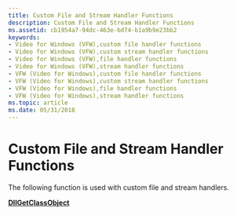 ```yaml
---
title: Custom File and Stream Handler Functions
description: Custom File and Stream Handler Functions
ms.assetid: cb1954a7-94dc-463e-bd74-b1a9b9e23bb2
keywords:
- Video for Windows (VFW),custom file handler functions
- Video for Windows (VFW),custom stream handler functions
- Video for Windows (VFW),file handler functions
- Video for Windows (VFW),stream handler functions
- VFW (Video for Windows),custom file handler functions
- VFW (Video for Windows),custom stream handler functions
- VFW (Video for Windows),file handler functions
- VFW (Video for Windows),stream handler functions
ms.topic: article
ms.date: 05/31/2018
---
```


# Custom File and Stream Handler Functions

The following function is used with custom file and stream handlers.

[**DllGetClassObject**](/previous-versions//dd797891(v=vs.85))

 

 